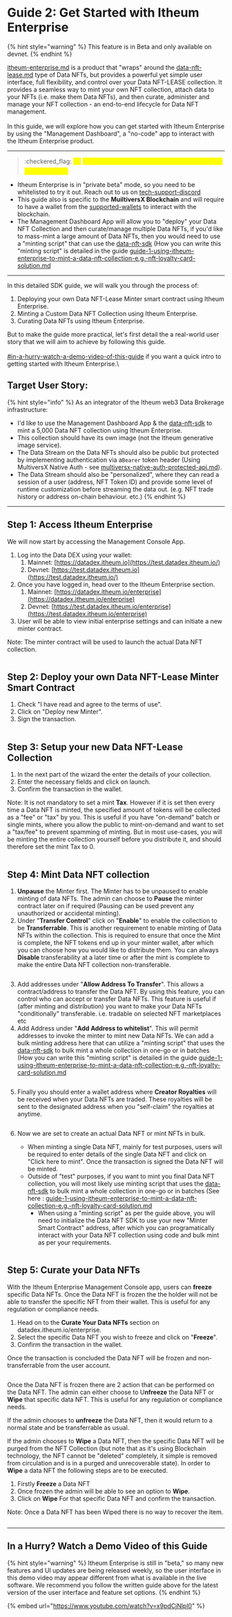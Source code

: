 # Guide 2: Get Started with Itheum Enterprise

{% hint style="warning" %}
This feature is in Beta and only available on devnet.
{% endhint %}

[itheum-enterprise.md](../../../pre-aithra-r-and-d/itheum-enterprise.md "mention") is a product that "wraps" around the [data-nft-lease.md](../../../data-nft/data-nft-types/data-nft-lease.md "mention") type of Data NFTs, but provides a powerful yet simple user interface, full flexibility, and control over your Data NFT-LEASE collection. It provides a seamless way to mint your own NFT collection, attach data to your NFTs (i.e. make them Data NFTs), and then curate, administer and manage your NFT collection - an end-to-end lifecycle for Data NFT management.\
\
In this guide, we will explore how you can get started with Itheum Enterprise by using the "Management Dashboard", a "no-code" app to interact with the Itheum Enterprise product.

***

> :checkered\_flag: <mark style="color:yellow;">🏎️</mark> <mark style="color:yellow;"></mark><mark style="color:yellow;">**Ready to start? Here are a few assumptions and pre-conditions**</mark>

* Itheum Enterprise is in "private beta" mode, so you need to be whitelisted to try it out. Reach out to us on [tech-support-discord](../../../pre-aithra-developers/tech-support-discord/ "mention")
* This guide also is specific to the **MuiltiversX Blockchain** and will require to have a wallet from the   [supported-wallets](../../supported-wallets/ "mention") to interact with the blockchain.
* The Management Dashboard App will allow you to "deploy" your Data NFT Collection and then curate/manage multiple Data NFTs, if you'd like to mass-mint a large amount of Data NFTs, then you would need to use a "minting script" that can use the [data-nft-sdk](../../../pre-aithra-developers/software-development-kits-sdks/data-nft-sdk/ "mention") (How you can write this "minting script" is detailed in the guide [guide-1-using-itheum-enterprise-to-mint-a-data-nft-collection-e.g.-nft-loyalty-card-solution.md](../../../pre-aithra-developers/software-development-kits-sdks/enterprise-sdk/guide-1-using-itheum-enterprise-to-mint-a-data-nft-collection-e.g.-nft-loyalty-card-solution.md "mention")

***

In this detailed SDK guide, we will walk you through the process of:

1. Deploying your own Data NFT-Lease Minter smart contract using Itheum Enterprise.
2. Minting a Custom Data NFT Collection using Itheum Enterprise.
3. Curating Data NFTs using Itheum Enterprise.

But to make the guide more practical, let's first detail the a real-world user story that we will aim to achieve by following this guide.\
\
[#in-a-hurry-watch-a-demo-video-of-this-guide](guide-2-get-started-with-itheum-enterprise.md#in-a-hurry-watch-a-demo-video-of-this-guide "mention") if you want a quick intro to getting started with Itheum Enterprise.\


## Target User Story:

{% hint style="info" %}
As an integrator of the Itheum web3 Data Brokerage infrastructure:

* I'd like to use the Management Dashboard App & the [data-nft-sdk](../../../pre-aithra-developers/software-development-kits-sdks/data-nft-sdk/ "mention") to mint a 5,000 Data NFT collection using Itheum Enterprise.&#x20;
* This collection should have its own image (not the Itheum generative image service).&#x20;
* The Data Stream on the Data NFTs should also be public but protected by implementing authentication via a`Bearer` token header (Using MultiversX Native Auth - see [multiversx-native-auth-protected-api.md](../../data-streams-guides/multiversx-native-auth-protected-api.md "mention")).&#x20;
* The Data Stream should also be "personalized", where they can read a session of a user (address, NFT Token ID) and provide some level of runtime customization before streaming the data out. (e.g. NFT trade history or address on-chain behaviour. etc.)
{% endhint %}

***

## Step 1: Access Itheum Enterprise

We will now start by accessing the Management Console App.

1. Log into the Data DEX using your wallet:
   1. Mainnet: [https://datadex.itheum.io](https://test.datadex.itheum.io/)
   2. Devnet: [https://test.datadex.itheum.io](https://test.datadex.itheum.io/)
2. Once you have logged in, head over to the Itheum Enterprise section.
   1. Mainnet:  [https://datadex.itheum.io/enterprise](https://datadex.itheum.io/enterprise)
   2. Devnet: [https://test.datadex.itheum.io/enterprise](https://test.datadex.itheum.io/enterprise)
3. User will be able to view initial enterprise settings and can initiate a new minter contract.

Note: The minter contract will be used to launch the actual Data NFT collection.

<figure><img src="../../../../.gitbook/assets/image (127).png" alt=""><figcaption></figcaption></figure>

## Step 2: Deploy your own Data NFT-Lease Minter Smart Contract

1. Check "I have read and agree to the terms of use".
2. Click on "Deploy new Minter".
3. Sign the transaction.

<figure><img src="../../../../.gitbook/assets/image (126).png" alt=""><figcaption></figcaption></figure>

## Step 3: Setup your new Data NFT-Lease Collection

1. In the next part of the wizard the enter the details of your collection.
2. Enter the necessary fields and click on launch.&#x20;
3. Confirm the transaction in the wallet.

Note: It is not mandatory to set a mint **Tax**. However if it is set then every time a Data NFT is minted, the specified amount of tokens will be collected as a "fee" or "tax" by you. This is useful if you have "on-demand" batch or single mints, where you allow the public to mint-on-demand and want to set a "tax/fee" to prevent spamming of minting. But in most use-cases, you will be minting the entire collection yourself before you distribute it, and should therefore set the mint Tax to 0.

<figure><img src="../../../../.gitbook/assets/image (128).png" alt=""><figcaption></figcaption></figure>

## Step 4: Mint Data NFT collection

1. **Unpause** the Minter first. The Minter has to be unpaused to enable minting of data NFTs. The admin can choose to **Pause** the minter contract later on if required (Pausing can be used prevent any unauthorized or accidental minting).
2. Under "**Transfer Control**" click on "**Enable**" to enable the collection to be **Transferrable**. This is another requirement to enable minting of Data NFTs within the collection. This is required to ensure that once the Mint is complete, the NFT tokens end up in your minter wallet, after which you can choose how you would like to distribute them. You can always **Disable** transferability at a later time or after the mint is complete to make the entire Data NFT collection non-transferable.

<figure><img src="../../../../.gitbook/assets/image (129).png" alt=""><figcaption></figcaption></figure>

3. Add addresses under "**Allow Address To Transfer**". This allows a contract/address to transfer the Data NFT. By using this feature, you can control who can accept or transfer Data NFTs. This feature is useful if  (after minting and distribution) you want to make your Data NFTs "conditionally" transferable. i.e. tradable on selected NFT marketplaces etc
4. Add Address under "**Add Address to whitelist**". This will permit addresses to invoke the minter to mint new Data NFTs. We can add a bulk minting address here that can utilize a "minting script" that uses the [data-nft-sdk](../../../pre-aithra-developers/software-development-kits-sdks/data-nft-sdk/ "mention") to bulk mint a whole collection in one-go or in batches (How you can write this "minting script" is detailed in the guide [guide-1-using-itheum-enterprise-to-mint-a-data-nft-collection-e.g.-nft-loyalty-card-solution.md](../../../pre-aithra-developers/software-development-kits-sdks/enterprise-sdk/guide-1-using-itheum-enterprise-to-mint-a-data-nft-collection-e.g.-nft-loyalty-card-solution.md "mention")

<figure><img src="../../../../.gitbook/assets/image (131).png" alt=""><figcaption></figcaption></figure>

5. Finally you should enter a wallet address where **Creator Royalties** will be received when your Data NFTs are traded. These royalties will be sent to the designated address when you "self-claim" the royalties at anytime.

<figure><img src="../../../../.gitbook/assets/image (132).png" alt=""><figcaption></figcaption></figure>

6.  Now we are set to create an actual Data NFT or mint NFTs in bulk.

    * When minting a single Data NFT, mainly for test purposes, users will be required to enter details of the single Data NFT and click on "Click here to mint". Once the transaction is signed the Data NFT will be minted.
    * Outside of "test" purposes, if you want to mint you final Data NFT collection, you will most likely use minting script that uses the [data-nft-sdk](../../../pre-aithra-developers/software-development-kits-sdks/data-nft-sdk/ "mention") to bulk mint a whole collection in one-go or in batches (See here : [guide-1-using-itheum-enterprise-to-mint-a-data-nft-collection-e.g.-nft-loyalty-card-solution.md](../../../pre-aithra-developers/software-development-kits-sdks/enterprise-sdk/guide-1-using-itheum-enterprise-to-mint-a-data-nft-collection-e.g.-nft-loyalty-card-solution.md "mention")
      * When using a "minting script" as per the guide above, you will need to initialize the Data NFT SDK to use your new "Minter Smart Contract" address, after which you can programatically interact with your Data NFT collection using code and bulk mint as per your requirements.



    <figure><img src="../../../../.gitbook/assets/image (133).png" alt=""><figcaption></figcaption></figure>

## Step 5: Curate your Data NFTs

With the Itheum Enterprise Management Console app, users can **freeze** specific Data NFTs. Once the Data NFT is frozen the the holder will not be able to transfer the specific NFT from their wallet. This is useful for any regulation or compliance needs.

1. Head on to the **Curate Your Data NFTs** section on datadex.itheum.io/enterprise.
2. Select the specific Data NFT you wish to freeze and click on "**Freeze**".
3. Confirm the transaction in the wallet.

Once the transaction is concluded the Data NFT will be frozen and non-transferrable from the user account.

<figure><img src="../../../../.gitbook/assets/image (134).png" alt=""><figcaption></figcaption></figure>

Once the Data NFT is frozen there are 2 action that can be performed on the Data NFT. The admin can either choose to U**nfreeze** the Data NFT or **Wipe** that specific data NFT. This is useful for any regulation or compliance needs.

If the admin chooses to **unfreeze** the Data NFT, then it would return to a normal state and be transferrable as usual.

If the admin chooses to **Wipe** a Data NFT, then the specific Data NFT will be purged from the NFT Collection (but note that as it's using Blockchain technology, the NFT cannot be "deleted" completely, it simple is removed from circulation and is in a purged and unrecoverable state). In order to **Wipe** a data NFT the following steps are to be executed.

1. Firstly **Freeze** a Data NFT
2. Once frozen the admin will be able to see an option to **Wipe**.
3. Click on **Wipe** For that specific Data NFT and confirm the transaction.

Note: Once a Data NFT has been Wiped there is no way to recover the item.&#x20;

<figure><img src="../../../../.gitbook/assets/image (135).png" alt=""><figcaption></figcaption></figure>

***

## In a Hurry? Watch a Demo Video of this Guide

{% hint style="warning" %}
Itheum Enterprise is still in "beta," so many new features and UI updates are being released weekly, so the user interface in this demo video may appear different from what is available in the live software. We recommend you follow the written guide above for the latest version of the user interface and feature set options.
{% endhint %}

{% embed url="https://www.youtube.com/watch?v=x9pdCjNlpl0" %}





